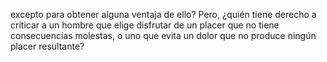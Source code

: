 excepto para obtener alguna ventaja de 
ello? Pero, ¿quién tiene derecho a 
criticar a un hombre que elige disfrutar 
de un placer que no tiene consecuencias 
molestas, o uno que evita un dolor que no 
produce ningún placer resultante?